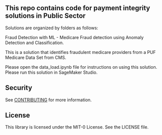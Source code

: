 ## This repo contains code for payment integrity solutions in Public Sector

Solutions are organized by folders as follows:

Fraud Detection with ML - Medicare Fraud detection using Anomaly Detection and Classification.

This is a solution that identifies fraudulent medicare providers from a PUF Medicare Data Set from CMS.

Please open the data_load.ipynb file for instructions on using this solution. Please run this solution in SageMaker Studio.


## Security

See [CONTRIBUTING](CONTRIBUTING.md#security-issue-notifications) for more information.

## License

This library is licensed under the MIT-0 License. See the LICENSE file.

